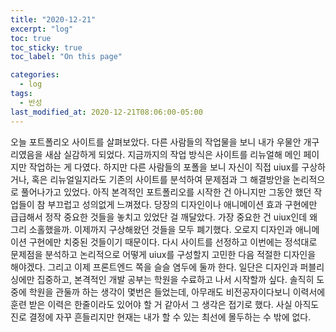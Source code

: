 ```yaml
---
title: "2020-12-21"
excerpt: "log"
toc: true
toc_sticky: true
toc_label: "On this page"

categories:
  - log
tags:
  - 반성
last_modified_at: 2020-12-21T08:06:00-05:00
---
```


오늘 포트폴리오 사이트를 살펴보았다. 다른 사람들의 작업물을 보니 내가 우물안 개구리였음을 새삼 실감하게 되었다. 지금까지의 작업 방식은 사이트를 리뉴얼해 메인 페이지만 작업하는 게 다였다. 하지만 다른 사람들의 포폴을 보니 자신이 직접 uiux를 구상하거나, 혹은 리뉴얼일지라도 기존의 사이트를 분석하여 문제점과 그 해결방안을 논리적으로 풀어나가고 있었다. 아직 본격적인 포트폴리오를 시작한 건 아니지만 그동안 했던 작업들이 참 부끄럽고 성의없게 느껴졌다. 당장의 디자인이나 애니메이션 효과 구현에만 급급해서 정작 중요한 것들을 놓치고 있었단 걸 깨달았다. 가장 중요한 건 uiux인데 왜 그리 소홀했을까. 이제까지 구상해왔던 것들을 모두 폐기했다. 오로지 디자인과 애니메이션 구현에만 치중된 것들이기 때문이다. 다시 사이트를 선정하고 이번에는 정석대로 문제점을 분석하고 논리적으로 어떻게 uiux를 구성할지 고민한 다음 적절한 디자인을 해야겠다. 그리고 이제 프론트엔드 쪽을 슬슬 염두에 둘까 한다. 일단은 디자인과 퍼블리싱에만 집중하고, 본격적인 개발 공부는 학원을 수료하고 나서 시작할까 싶다. 솔직히 도중에 학원을 관둘까 하는 생각이 몇번은 들었는데, 아무래도 비전공자이다보니 이력서에 훈련 받은 이력은 한줄이라도 있어야 할 거 같아서 그 생각은 접기로 했다. 사실 아직도 진로 결정에 자꾸 흔들리지만 현재는 내가 할 수 있는 최선에 몰두하는 수 밖에 없다.
